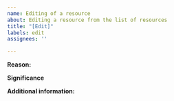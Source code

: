 ```yaml
---
name: Editing of a resource
about: Editing a resource from the list of resources
title: "[Edit]"
labels: edit
assignees: ''

---
```


**Reason:** <!-- Can be literally 1 sentence -->

**Significance** <!-- Why the change you have made makes a difference (can be 1 sentence) -->

**Additional information:** <!-- Anything else you wish to add -->

